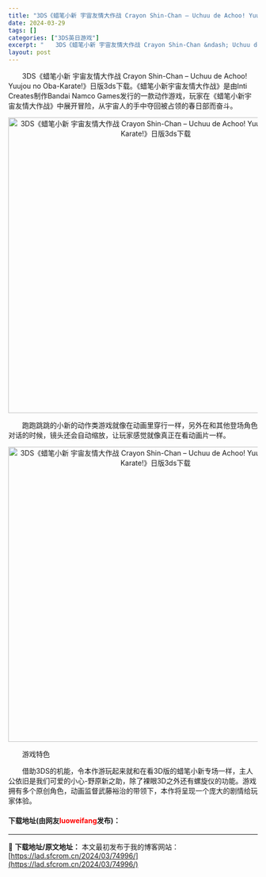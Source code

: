 ```yaml
---
title: "3DS《蜡笔小新 宇宙友情大作战 Crayon Shin-Chan – Uchuu de Achoo! Yuujou no Oba-Karate!》日版3ds下载"
date: 2024-03-29
tags: []
categories: ["3DS英日游戏"]
excerpt: "　　3DS《蜡笔小新 宇宙友情大作战 Crayon Shin-Chan &ndash; Uchuu de Achoo! Yuujou no Oba-Karate!》日版3ds下载。《蜡笔小新宇宙友情大作战》是由Inti Creates制作Bandai Namco Games发行的一款动作游戏，玩家在&hellip;"
layout: post
---
```


 <p>　　3DS《蜡笔小新 宇宙友情大作战 Crayon Shin-Chan &ndash; Uchuu de Achoo! Yuujou no Oba-Karate!》日版3ds下载。《蜡笔小新宇宙友情大作战》是由Inti Creates制作Bandai Namco Games发行的一款动作游戏，玩家在《蜡笔小新宇宙友情大作战》中展开冒险，从宇宙人的手中夺回被占领的春日部而奋斗。</p> <p align="center"><img align="" border="0" src="https://lad.sfcrom.cn/wp-content/uploads/2024/03/20240329_660625d24387f.png" width="596" alt="3DS《蜡笔小新 宇宙友情大作战 Crayon Shin-Chan – Uchuu de Achoo! Yuujou no Oba-Karate!》日版3ds下载" /></p> <p>　　跑跑跳跳的小新的动作类游戏就像在动画里穿行一样，另外在和其他登场角色对话的时候，镜头还会自动缩放，让玩家感觉就像真正在看动画片一样。</p> <p align="center"><img align="" border="0" src="https://lad.sfcrom.cn/wp-content/uploads/2024/03/20240329_660625d378c3d.png" width="595" alt="3DS《蜡笔小新 宇宙友情大作战 Crayon Shin-Chan – Uchuu de Achoo! Yuujou no Oba-Karate!》日版3ds下载" /></p> <p>　　游戏特色</p> <p>　　借助3DS的机能，令本作游玩起来就和在看3D版的蜡笔小新专场一样，主人公依旧是我们可爱的小心-野原新之助，除了裸眼3D之外还有螺旋仪的功能。游戏拥有多个原创角色，动画监督武藤裕治的带领下，本作将呈现一个庞大的剧情给玩家体验。</p> <p><h4>下载地址(由网友<font color="red">luoweifang</font>发布)：</h4></p> 

---
📖 **下载地址/原文地址：** 本文最初发布于我的博客网站：[https://lad.sfcrom.cn/2024/03/74996/](https://lad.sfcrom.cn/2024/03/74996/)
